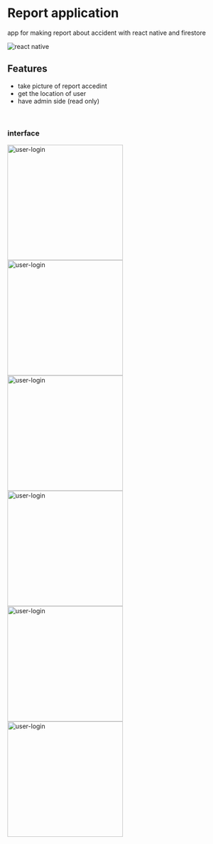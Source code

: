 # Report application 
app for making report about accident with react native and firestore 
<br />

![react native](https://img.shields.io/badge/react%20native-sdk--38.0.2-blue?style=plastic&logo=data:https://raw.githubusercontent.com/github/explore/80688e429a7d4ef2fca1e82350fe8e3517d3494d/topics/react/react.png)

## Features
* take picture of report accedint
* get the location of user
* have admin side (read only)

<br />

###  interface
<img align="left" alt="user-login" width="260px" src="https://trello-attachments.s3.amazonaws.com/5f22efdf08d24f86d4ca3c15/5f2c6530f564eb5433376ff1/5d36ab8764f3c815dd58d7b3863e5d42/Screenshot_1596743115.png" />
<img align="left" alt="user-login" width="260px" src="https://trello-attachments.s3.amazonaws.com/5f22efdf08d24f86d4ca3c15/5f2c6530f564eb5433376ff1/5c63a32a4dc1c9d19eea6e95f93d4b39/Screenshot_1596743183.png" />
<img align="left" alt="user-login" width="260px" src="https://trello-attachments.s3.amazonaws.com/5f22efdf08d24f86d4ca3c15/5f2c6530f564eb5433376ff1/b1e47af4544c1fe273370e86a8526239/Screenshot_1596744062.png" />

<img align="left" alt="user-login" width="260px" src="https://trello-attachments.s3.amazonaws.com/5f22efdf08d24f86d4ca3c15/5f2c6530f564eb5433376ff1/8122dbabf7a9a1e666f0db380dde382e/Screenshot_1596743148.png" />
<img align="left" alt="user-login" width="260px" src="https://trello-attachments.s3.amazonaws.com/5f22efdf08d24f86d4ca3c15/5f2c6530f564eb5433376ff1/048201cb278d2388a8a259d375f5b09f/Screenshot_1596744324.png" />
<img align="left" alt="user-login" width="260px" src="https://trello-attachments.s3.amazonaws.com/5f22efdf08d24f86d4ca3c15/5f2c6530f564eb5433376ff1/c4f7584be84f022dc3d37c89968b4267/Screenshot_1596744462.png" />

